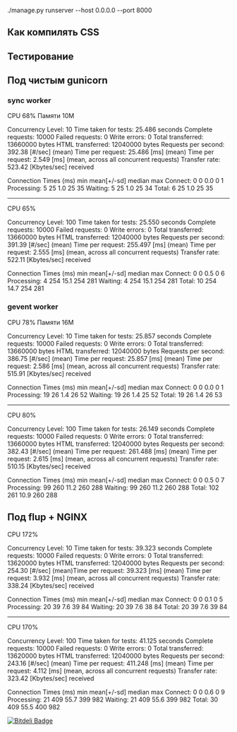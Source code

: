 ./manage.py runserver --host 0.0.0.0 --port 8000

Как компилять CSS
-----------------

Тестирование
------------

Под чистым gunicorn
-------------------

### sync worker

CPU 68%
Памяти 10M

Concurrency Level:      10
Time taken for tests:   25.486 seconds
Complete requests:      10000
Failed requests:        0
Write errors:           0
Total transferred:      13660000 bytes
HTML transferred:       12040000 bytes
Requests per second:    392.38 [#/sec] (mean)
Time per request:       25.486 [ms] (mean)
Time per request:       2.549 [ms] (mean, across all concurrent requests)
Transfer rate:          523.42 [Kbytes/sec] received

Connection Times (ms)
              min  mean[+/-sd] median   max
Connect:        0    0   0.0      0       1
Processing:     5   25   1.0     25      35
Waiting:        5   25   1.0     25      34
Total:          6   25   1.0     25      35

-----------------------------------

CPU 65%

Concurrency Level:      100
Time taken for tests:   25.550 seconds
Complete requests:      10000
Failed requests:        0
Write errors:           0
Total transferred:      13660000 bytes
HTML transferred:       12040000 bytes
Requests per second:    391.39 [#/sec] (mean)
Time per request:       255.497 [ms] (mean)
Time per request:       2.555 [ms] (mean, across all concurrent requests)
Transfer rate:          522.11 [Kbytes/sec] received

Connection Times (ms)
              min  mean[+/-sd] median   max
Connect:        0    0   0.5      0       6
Processing:     4  254  15.1    254     281
Waiting:        4  254  15.1    254     281
Total:         10  254  14.7    254     281


### gevent worker

CPU 78%
Памяти 16M

Concurrency Level:      10
Time taken for tests:   25.857 seconds
Complete requests:      10000
Failed requests:        0
Write errors:           0
Total transferred:      13660000 bytes
HTML transferred:       12040000 bytes
Requests per second:    386.75 [#/sec] (mean)
Time per request:       25.857 [ms] (mean)
Time per request:       2.586 [ms] (mean, across all concurrent requests)
Transfer rate:          515.91 [Kbytes/sec] received

Connection Times (ms)
              min  mean[+/-sd] median   max
Connect:        0    0   0.0      0       1
Processing:    19   26   1.4     26      52
Waiting:       19   26   1.4     25      52
Total:         19   26   1.4     26      53


----------------------------------

CPU 80%

Concurrency Level:      100
Time taken for tests:   26.149 seconds
Complete requests:      10000
Failed requests:        0
Write errors:           0
Total transferred:      13660000 bytes
HTML transferred:       12040000 bytes
Requests per second:    382.43 [#/sec] (mean)
Time per request:       261.488 [ms] (mean)
Time per request:       2.615 [ms] (mean, across all concurrent requests)
Transfer rate:          510.15 [Kbytes/sec] received

Connection Times (ms)
              min  mean[+/-sd] median   max
Connect:        0    0   0.5      0       7
Processing:    99  260  11.2    260     288
Waiting:       99  260  11.2    260     288
Total:        102  261  10.9    260     288


Под flup + NGINX
----------------

CPU 172%

Concurrency Level:      10
Time taken for tests:   39.323 seconds
Complete requests:      10000
Failed requests:        0
Write errors:           0
Total transferred:      13620000 bytes
HTML transferred:       12040000 bytes
Requests per second:    254.30 [#/sec] (mean)Time per request:       39.323 [ms] (mean)
Time per request:       3.932 [ms] (mean, across all concurrent requests)
Transfer rate:          338.24 [Kbytes/sec] received

Connection Times (ms)              min  mean[+/-sd] median   max
Connect:        0    0   0.1      0       5
Processing:    20   39   7.6     39      84
Waiting:       20   39   7.6     38      84
Total:         20   39   7.6     39      84

--------------------------------

CPU 170%

Concurrency Level:      100
Time taken for tests:   41.125 seconds
Complete requests:      10000
Failed requests:        0
Write errors:           0
Total transferred:      13620000 bytes
HTML transferred:       12040000 bytes
Requests per second:    243.16 [#/sec] (mean)
Time per request:       411.248 [ms] (mean)
Time per request:       4.112 [ms] (mean, across all concurrent requests)
Transfer rate:          323.42 [Kbytes/sec] received

Connection Times (ms)
              min  mean[+/-sd] median   max
Connect:        0    0   0.6      0       9
Processing:    21  409  55.7    399     982
Waiting:       21  409  55.6    399     982
Total:         30  409  55.5    400     982



[![Bitdeli Badge](https://d2weczhvl823v0.cloudfront.net/svetlyak40wt/gitorama.com/trend.png)](https://bitdeli.com/free "Bitdeli Badge")

